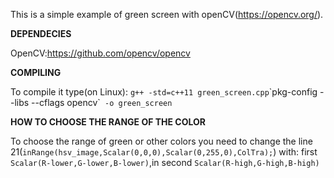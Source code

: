 This is a simple example of green screen with openCV(https://opencv.org/).

**DEPENDECIES**

OpenCV:https://github.com/opencv/opencv

**COMPILING**

To compile it type(on Linux):
`g++ -std=c++11 green_screen.cpp`\`pkg-config --libs --cflags opencv\`` -o green_screen`

**HOW TO CHOOSE THE RANGE OF THE COLOR**

To choose the range of green or other colors you need to change the line 21(`inRange(hsv_image,Scalar(0,0,0),Scalar(0,255,0),ColTra);`)
with: first `Scalar(R-lower,G-lower,B-lower)`,in second `Scalar(R-high,G-high,B-high)`
